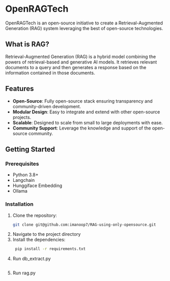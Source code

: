 # OpenRAGTech

OpenRAGTech is an open-source initiative to create a Retrieval-Augmented Generation (RAG) system leveraging the best of open-source technologies.

## What is RAG?

Retrieval-Augmented Generation (RAG) is a hybrid model combining the powers of retrieval-based and generative AI models. It retrieves relevant documents to a query and then generates a response based on the information contained in those documents.

## Features

- **Open-Source**: Fully open-source stack ensuring transparency and community-driven development.
- **Modular Design**: Easy to integrate and extend with other open-source projects.
- **Scalable**: Designed to scale from small to large deployments with ease.
- **Community Support**: Leverage the knowledge and support of the open-source community.

## Getting Started

### Prerequisites

- Python 3.8+
- Langchain
- Hunggiface Embedding
- Ollama

### Installation

1. Clone the repository:
   ```bash
   git clone git@github.com:imanoop7/RAG-using-only-opensource.git
2. Navigate to the project directory
3. Install the dependencies:
    ```bash
     pip install -r requirements.txt
4. Run db_extract.py
    ``` python db_extract.py
5. Run rag.py
    ``` pyhotn rag.py
